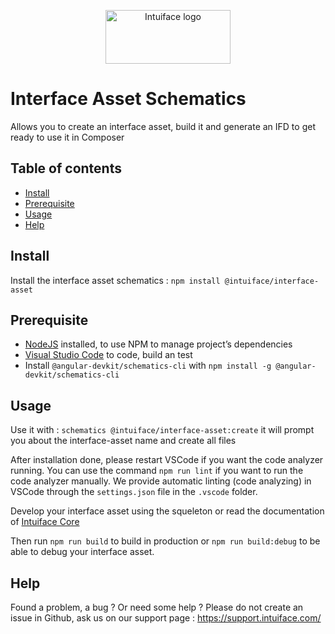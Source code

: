 <p align="center">
  <a href="https://www.intuiface.com//">
    <img src="https://assets-global.website-files.com/6090f790a8effe00c12b39d0/6090f790a8effef0002b3c56_Intuiface%20logo%20animated.gif" alt="Intuiface logo" width="200" height="86">
  </a>
</p>

# Interface Asset Schematics 
Allows you to create an interface asset, build it and generate an IFD to get ready to use it in Composer

## Table of contents

- [Install](#install)
- [Prerequisite](#prerequisite)
- [Usage](#usage)
- [Help](#help)

## Install
Install the interface asset schematics : 
    `npm install @intuiface/interface-asset`
    
## Prerequisite

- [NodeJS](https://nodejs.org/) installed, to use NPM to manage project’s dependencies
- [Visual Studio Code](https://code.visualstudio.com/) to code, build an test
- Install `@angular-devkit/schematics-cli` with `npm install -g @angular-devkit/schematics-cli`

## Usage
Use it with : `schematics @intuiface/interface-asset:create`
    it will prompt you about the interface-asset name and create all files

After installation done, please restart VSCode if you want the code analyzer running. You can use the command `npm run lint` if you want to run the code analyzer manually. We provide automatic linting (code analyzing) in VSCode through the `settings.json` file in the `.vscode` folder.

Develop your interface asset using the squeleton or read the documentation of [Intuiface Core](https://github.com/intuiface/intuiface-cdk/blob/master/libs/core/README.md)

Then run `npm run build` to build in production or `npm run build:debug` to be able to debug your interface asset.

## Help

Found a problem, a bug ? Or need some help ? 
Please do not create an issue in Github, ask us on our support page : https://support.intuiface.com/